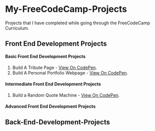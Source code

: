 # My-FreeCodeCamp-Projects
Projects that I have completed while going through the FreeCodeCamp Curriculum.

## Front End Development Projects
#### Basic Front End Development Projects

   1. Build A Tribute Page - [View On CodePen](https://codepen.io/kudeh/full/mwrdNe/).
   2. Build A Personal Portfolio Webpage - [View On CodePen](https://codepen.io/kudeh/full/VWPvWX/).
    
     
#### Intermediate Front End Development Projects

   1. Build a Random Quote Machine - [View On CodePen](https://codepen.io/kudeh/full/vJrbpJ/).

#### Advanced Front End Development Projects

## Back-End-Development-Projects
